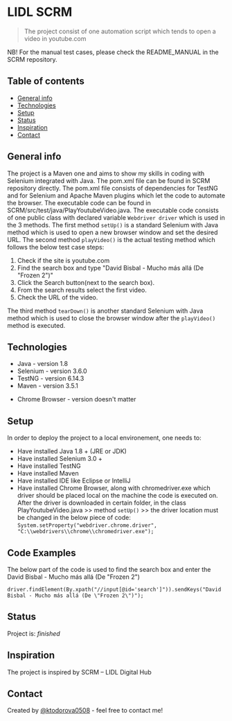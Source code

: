 # LIDL SCRM
> The project consist of one automation script which tends to open a video in youtube.com

NB! For the manual test cases, please check the README_MANUAL in the SCRM repository.

## Table of contents
* [General info](#general-info)
* [Technologies](#technologies)
* [Setup](#setup)
* [Status](#status)
* [Inspiration](#inspiration)
* [Contact](#contact)

## General info
The project is a Maven one and aims to show my skills in coding with Selenium integrated with Java.
The pom.xml file can be found in SCRM repository directly. The pom.xml file consists of dependencies for TestNG and for Selenium and 
Apache Maven plugins which let the code to automate the browser. The executable code can be found in SCRM/src/test/java/PlayYoutubeVideo.java. 
The executable code consists of one public class with declared variable `Webdriver driver` which is used in the 3 methods. The first method 
`setUp()` is a standard Selenium with Java method which is used to open a new browser window and set the desired URL. The second method
`playVideo()` is the actual testing method which follows the below test case steps:

1. Check if the site is youtube.com
2. Find the search box and type "David Bisbal - Mucho más allá (De "Frozen 2")"
3. Click the Search button(next to the search box).
4. From the search results select the first video.
5. Check the URL of the video.

The third method `tearDown()` is another standard Selenium with Java method which is used to close the browser window after the `playVideo()`
method is executed.

## Technologies
* Java - version 1.8
* Selenium - version 3.6.0
* TestNG - version 6.14.3
* Maven - version 3.5.1
- Chrome Browser - version doesn't matter

## Setup
In order to deploy the project to a local environement, one needs to:
- Have installed Java 1.8 + (JRE or JDK)
- Have installed Selenium 3.0 +
- Have installed TestNG 
- Have installed Maven
- Have installed IDE like Eclipse or IntelliJ
- Have installed Chrome Browser, along with chromedriver.exe which driver should be placed local on the machine the code is executed on.
After the driver is downloaded in certain folder, in the class PlayYoutubeVideo.java >> method  `setUp()` >> the driver location must be
changed in the below piece of code:
`System.setProperty("webdriver.chrome.driver", "C:\\webdrivers\\chrome\\chromedriver.exe");`


## Code Examples
The below part of the code is used to find the search box and enter the David Bisbal - Mucho más allá (De "Frozen 2")

`driver.findElement(By.xpath("//input[@id='search']")).sendKeys("David Bisbal - Mucho más allá (De \"Frozen 2\")");`

## Status
Project is: _finished_

## Inspiration
The project is inspired by SCRM – LIDL Digital Hub 

## Contact
Created by [@ktodorova0508](https://github.com/ktodorova0508) - feel free to contact me!
